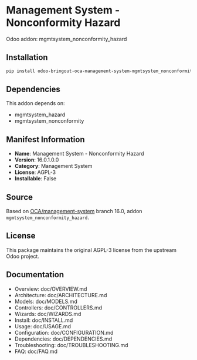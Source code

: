 # Management System - Nonconformity Hazard

Odoo addon: mgmtsystem_nonconformity_hazard

## Installation

```bash
pip install odoo-bringout-oca-management-system-mgmtsystem_nonconformity_hazard
```

## Dependencies

This addon depends on:
- mgmtsystem_hazard
- mgmtsystem_nonconformity

## Manifest Information

- **Name**: Management System - Nonconformity Hazard
- **Version**: 16.0.1.0.0
- **Category**: Management System
- **License**: AGPL-3
- **Installable**: False

## Source

Based on [OCA/management-system](https://github.com/OCA/management-system) branch 16.0, addon `mgmtsystem_nonconformity_hazard`.

## License

This package maintains the original AGPL-3 license from the upstream Odoo project.

## Documentation

- Overview: doc/OVERVIEW.md
- Architecture: doc/ARCHITECTURE.md
- Models: doc/MODELS.md
- Controllers: doc/CONTROLLERS.md
- Wizards: doc/WIZARDS.md
- Install: doc/INSTALL.md
- Usage: doc/USAGE.md
- Configuration: doc/CONFIGURATION.md
- Dependencies: doc/DEPENDENCIES.md
- Troubleshooting: doc/TROUBLESHOOTING.md
- FAQ: doc/FAQ.md
